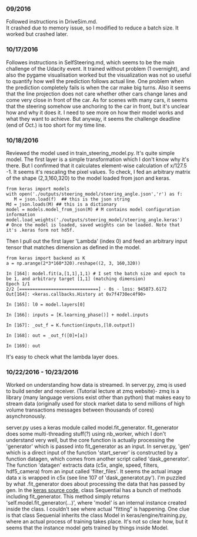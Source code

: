 ### 09/2016
Followed instructions in DriveSim.md.  
It crashed due to memory issue, so I modified to reduce a batch size. It worked but crashed later.

### 10/17/2016
Followes instructions in SelfSteering.md, which seems to be the main challenge of the Udacity event.
It trained without problem (1 overnight), and also the pygame visualisation worked but the visualization was not so useful to quantify how well the prediction follows actual line. One problem when the prediction completely fails is when the car make big turns. Also it seems that the line projection does not care whether other cars change lanes and come very close in front of the car. As for scenes with many cars, it seems that the steering somehow use anchoring to the car in front, but it's unclear how and why it does it. I need to see more on how their model works and what they want to achieve. But anyway, it seems the challenge deadline (end of Oct.) is too short for my time line.    

### 10/18/2016
Reviewed the model used in train_steering_model.py.
It's quite simple model.
The first layer is a simple transformation which I don't know why it's there. But I confirmed that it calculates element-wise calculation of x/127.5 -1. It seems it's rescaling the pixel values.
To check, I fed an arbitrary matrix of the shape (2,3,160,320) to the model loaded from json and keras.
```
from keras import models
with open('./outputs/steering_model/steering_angle.json','r') as f:
   M = json.load(f)  ## this is the json string
Md = json.loads(M) ## this is a dictionary   
model = models.model_from_json(M) # M contains model configuration information
model.load_weights('./outputs/steering_model/steering_angle.keras')
# Once the model is loaded, saved weights can be loaded. Note that it's .keras form not hd5f.

```
Then I pull out the first layer 'Lambda' (index 0) and feed an arbitrary input tensor that matches dimension as defined in the model.
```
from keras import backend as K
a = np.arange(2*3*160*320).reshape((2, 3, 160,320))

In [164]: model.fit(a,[1,1],1,1) # I set the batch size and epoch to be 1, and arbitrary target [1,1] (matching dimension)
Epoch 1/1
2/2 [==============================] - 0s - loss: 945073.6172     
Out[164]: <keras.callbacks.History at 0x7f4730ec4f90>

In [165]: l0 = model.layers[0]

In [166]: inputs = [K.learning_phase()] + model.inputs

In [167]: _out_f = K.function(inputs,[l0.output])

In [168]: out = _out_f([0]+[a])

In [169]: out
```
It's easy to check what the lambda layer does.

### 10/22/2016 - 10/23/2016
Worked on understanding how data is streamed.
In server.py, zmq is used to build sender and receiver.
(Tutorial lecture at zmq website)- zmq is a library (many language versions exist other than python) that makes easy to stream data (originally used for stock market data to send millions of high volume transactions messages between thousands of cores) asynchronously.

server.py uses a keras module called model.fit_generator. fit_generator does some multi-threading stuff(?) using nb_worker, which I don't understand very well, but the core function is actually processing the 'generator' which is passed into fit_generator as an input. In server.py, 'gen' which is a direct input of the function 'start_server' is constructed by a function datagen, which comes from another script called 'dask_generator'. The function 'datagen' extracts data (c5x, angle, speed, filters, hdf5_camera) from an input called 'filter_files'. It seems the actual image data x is wrapped in c5x (see line 107 of 'dask_generatot.py').
I'm puzzled by what .fit_generator does about processing the data that has passed by gen. In the [keras source code](https://github.com/fchollet/keras/blob/master/keras/models.py), class Sequential has a bunch of methods including fit_generator. This method simply returns 'self.model.fit_generator(...)', where 'model' is an internal instance created inside the class. I couldn't see where actual "fitting" is happening. One clue is that class Sequenial inherits the class Model in keras/engine/training.py, where an actual process of training takes place. It's not so clear how, but it seems that the instance model gets trained by things inside Model.     
